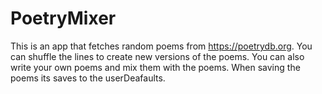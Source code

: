 # PoetryMixer
This is an app that fetches random poems from https://poetrydb.org. You can shuffle the lines to create new versions of the poems. You can also write your own poems and mix them with the poems. When saving the poems its saves to the userDeafaults.
